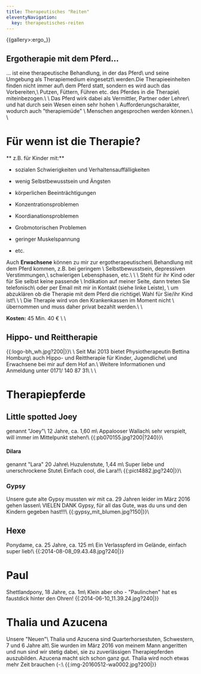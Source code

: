 ```yaml
---
title: Therapeutisches "Reiten"
eleventyNavigation:
  key: therapeutisches-reiten
---
```

{{gallery>:ergo_}}

## Ergotherapie mit dem Pferd...

... ist eine therapeutische Behandlung, in der das Pferd\\
und seine Umgebung als Therapiemedium eingesetzt\\
werden.Die Therapieeinheiten finden nicht immer auf\\
dem Pferd statt, sondern es wird auch das Vorbereiten,\\
Putzen, Füttern, Führen etc. des Pferdes in die Therapie\\
miteinbezogen.\\
\\
Das Pferd wirk dabei als  Vermittler, Partner oder Lehrer\\
und hat durch sein Wesen einen sehr hohen \\
Aufforderungscharakter, wodurch auch "therapiemüde" \\
Menschen angesprochen werden können.\\
\\
# Für wenn ist die Therapie?

** z.B. für Kinder mit:**

*  sozialen Schwierigkeiten und Verhaltensauffälligkeiten

*  wenig Selbstbewusstsein und Ängsten

*  körperlichen Beeinträchtigungen

*  Konzentrationsproblemen

*  Koordianationsproblemen

*  Grobmotorischen Problemen

*  geringer Muskelspannung

*  etc.

Auch **Erwachsene** können zu mir zur ergotherapeutischen\\
Behandlung mit dem Pferd kommen, z.B. bei geringem \\
Selbstbewusstsein, depressiven Verstimmungen,\\
schwierigen Lebensphasen, etc.\\
\\
\\
Steht für ihr Kind oder für Sie selbst keine passende \\
Indikation auf meiner Seite, dann treten Sie telefonisch\\
oder per Email mit mir in Kontakt (siehe linke Leiste), \\
um abzuklären ob die Therapie mit dem Pferd die richtige\\
Wahl für Sie/ihr Kind ist!\\
\\
\\
Die Therapie wird von den Krankenkassen im Moment nicht \\
übernommen und muss daher privat bezahlt werden.\\
\\

**Kosten:** 45 Min. 40 €
\\
\\
## Hippo- und Reittherapie

{{:logo-bh_wh.jpg?200|}}\\
\\
Seit Mai 2013 bietet Physiotherapeutin Bettina Homburg\\
auch Hippo- und Reittherapie für Kinder, Jugendliche\\
und Erwachsene bei mir auf dem Hof an.\\
Weitere Informationen und Anmeldung unter 0171/ 140 87 31\\
\\
\\

# Therapiepferde


## Little spotted Joey

genannt "Joey"\\
12 Jahre, ca. 1,60 m\\
Appalooser Wallach\\
sehr verspielt, will immer  im Mittelpunkt stehen!\\
{{:pb070155.jpg?200|?240}}\\


#### Dilara

genannt "Lara" 20 Jahre\\
Huzulenstute, 1,44 m\\
Super liebe und unerschrockene Stute\\
Einfach cool, die Lara!!\\
{{:pict4882.jpg?240|}}\\


### Gypsy

Unsere gute alte Gypsy mussten wir mit ca. 29 Jahren leider im März 2016 gehen lassen\\
VIELEN DANK Gypsy, für all das Gute, was du uns und den Kindern gegeben hast!!!\\
{{:gypsy_mit_blumen.jpg?150|}}\\

## Hexe

Ponydame, ca. 25 Jahre, ca. 125 m\\
Ein Verlasspferd im Gelände, einfach super lieb!\\
{{:2014-08-08_09.43.48.jpg?240|}}
# Paul

Shettlandpony, 18 Jahre, ca. 1m\\
Klein aber oho - "Paulinchen" hat es faustdick hinter den Ohren!
{{:2014-06-10_11.39.24.jpg?240|}}

# Thalia und Azucena

Unsere "Neuen"\\
Thalia und Azucena sind Quarterhorsestuten, Schwestern, 7 und 6 Jahre alt\\
Sie wurden im März 2016 von meinem Mann angeritten und nun sind wir stetig dabei, sie zu zuverlässigen Therapiepferden auszubilden. Azucena macht sich schon ganz gut. Thalia wird noch etwas mehr Zeit brauchen (-:\\
{{:img-20160512-wa0002.jpg?200|}}


